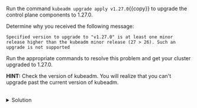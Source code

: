 Run the command `kubeadm upgrade apply v1.27.0`{{copy}} to upgrade the control plane components to 1.27.0. 

Determine why you received the following message: 
```
Specified version to upgrade to "v1.27.0" is at least one minor release higher than the kubeadm minor release (27 > 26). Such an upgrade is not supported
```

Run the appropriate commands to resolve this problem and get your cluster upgraded to 1.27.0.

**HINT:** Check the version of kubeadm. You will realize that you can't upgrade past the current version of kubeadm.

<br>
<details><summary>Solution</summary>
<br>

```plain
# get the version of kubeadm
kubeadm version -o json | jq
```{{exec}}

```plain
# upgrade kubeadm to version 1.27.0
sudo apt install -y kubeadm=1.27.0-00
```{{exec}}

</details>
